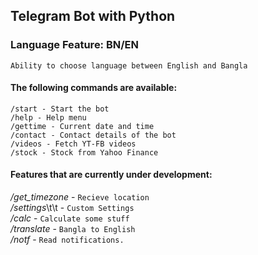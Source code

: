 ## Telegram Bot with Python

### Language Feature: BN/EN
`Ability to choose language between English and Bangla`

#### The following commands are available:
`/start - Start the bot`  
`/help - Help menu`  
`/gettime - Current date and time`  
`/contact - Contact details of the bot`  
`/videos - Fetch YT-FB videos`  
`/stock - Stock from Yahoo Finance`  

#### Features that are currently under development:
*/get_timezone* - `Recieve location`  
*/settings*\t\t - `Custom Settings`  
*/calc*         - `Calculate some stuff`  
*/translate*    - `Bangla to English`  
*/notf*         - `Read notifications.`  

